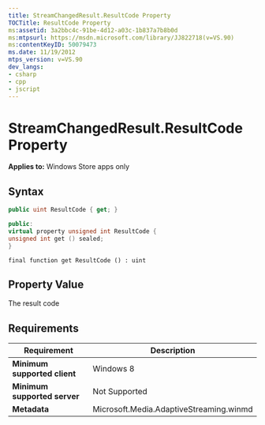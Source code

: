 ```yaml
---
title: StreamChangedResult.ResultCode Property
TOCTitle: ResultCode Property
ms:assetid: 3a2bbc4c-91be-4d12-a03c-1b837a7b8b0d
ms:mtpsurl: https://msdn.microsoft.com/library/JJ822718(v=VS.90)
ms:contentKeyID: 50079473
ms.date: 11/19/2012
mtps_version: v=VS.90
dev_langs:
- csharp
- cpp
- jscript
---
```


# StreamChangedResult.ResultCode Property

**Applies to:** Windows Store apps only

## Syntax

```csharp
public uint ResultCode { get; }
```

```cpp
public:
virtual property unsigned int ResultCode {
unsigned int get () sealed;
}
```

```jscript
final function get ResultCode () : uint
```

## Property Value

The result code

## Requirements

|Requirement|Description|
|--- |--- |
|**Minimum supported client**|Windows 8|
|**Minimum supported server**|Not Supported|
|**Metadata**|Microsoft.Media.AdaptiveStreaming.winmd|
